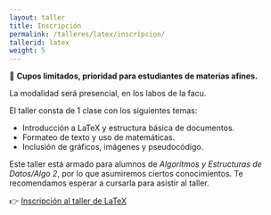 ```yaml
---
layout: taller
title: Inscripción
permalink: /talleres/latex/inscripcion/
tallerid: latex
weight: 5
---
```


📌 **Cupos limitados, prioridad para estudiantes de materias afines.**  

La modalidad será presencial, en los labos de la facu.

El taller consta de 1 clase con los siguientes temas:
+ Introducción a LaTeX y estructura básica de documentos.
+ Formateo de texto y uso de matemáticas.
+ Inclusión de gráficos, imágenes y pseudocódigo.

Este taller está armado para alumnos de _Algoritmos y Estructuras de Datos/Algo 2_, por lo que asumiremos ciertos conocimientos. Te recomendamos esperar a cursarla para asistir al taller.

👉 [Inscripción al taller de LaTeX](https://forms.gle/2fQcVh9kqn77NnTb6)  

